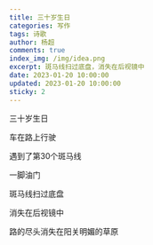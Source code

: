 ```yaml
---
title: 三十岁生日
categories: 写作
tags: 诗歌
author: 杨超
comments: true
index_img: /img/idea.png
excerpt: 斑马线扫过底盘，消失在后视镜中
date: 2023-01-20 10:00:00
updated: 2023-01-20 10:00:00
sticky: 2
---
```


三十岁生日

车在路上行驶

遇到了第30个斑马线

一脚油门

斑马线扫过底盘

消失在后视镜中

路的尽头消失在阳关明媚的草原